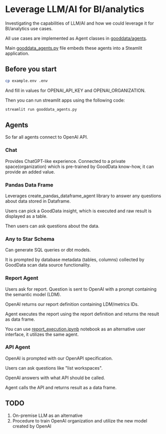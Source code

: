# Leverage LLM/AI for BI/analytics
Investigating the capabilities of LLM/AI and how we could leverage it for BI/analytics use cases.

All use cases are implemented as Agent classes in [gooddata/agents](gooddata/agents).

Main [gooddata_agents.py](gooddata_agents.py) file embeds these agents into a Steamlit application.

## Before you start

```bash
cp example.env .env
```

And fill in values for OPENAI_API_KEY and OPENAI_ORGANIZATION.

Then you can run streamlit apps using the following code:

```bash
streamlit run gooddata_agents.py
```

## Agents
So far all agents connect to OpenAI API.

### Chat
Provides ChatGPT-like experience.
Connected to a private space(organization) which is pre-trained by GoodData know-how, it can provide an added value.

### Pandas Data Frame
Leverages create_pandas_dataframe_agent library to answer any questions about data stored in Dataframe.

Users can pick a GoodData insight, which is executed and raw result is displayed as a table.

Then users can ask questions about the data.

### Any to Star Schema
Can generate SQL queries or dbt models.

It is prompted by database metadata (tables, columns) collected by GoodData scan data source functionality.

### Report Agent

Users ask for report. Question is sent to OpenAI with a prompt containing the semantic model (LDM).

OpenAI returns our report definition containing LDM/metrics IDs.

Agent executes the report using the report definition and returns the result as data frame.

You can use [report_execution.ipynb](report_execution.ipynb) notebook as an alternative user interface,
it utilizes the same agent.

### API Agent
OpenAI is prompted with our OpenAPI specification.

Users can ask questions like "list workspaces".

OpenAI answers with what API should be called.

Agent calls the API and returns result as a data frame.

## TODO
1. On-premise LLM as an alternative
2. Procedure to train OpenAI organization and utilize the new model created by OpenAI
